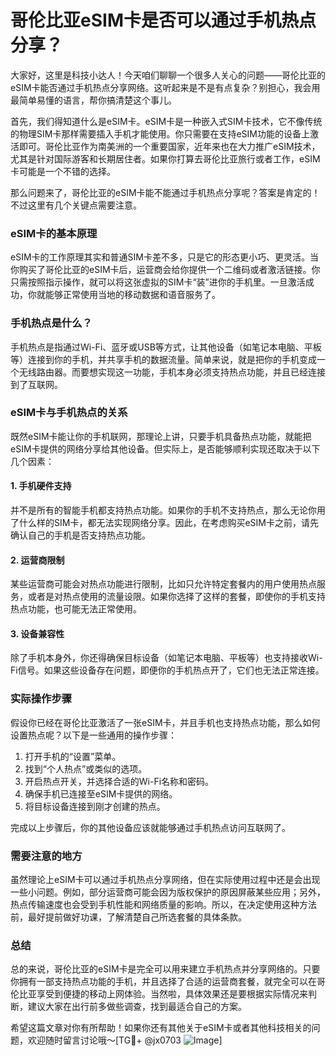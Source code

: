 # 哥伦比亚eSIM卡是否可以通过手机热点分享？

大家好，这里是科技小达人！今天咱们聊聊一个很多人关心的问题——哥伦比亚的eSIM卡能否通过手机热点分享网络。这听起来是不是有点复杂？别担心，我会用最简单易懂的语言，帮你搞清楚这个事儿。

首先，我们得知道什么是eSIM卡。eSIM卡是一种嵌入式SIM卡技术，它不像传统的物理SIM卡那样需要插入手机才能使用。你只需要在支持eSIM功能的设备上激活即可。哥伦比亚作为南美洲的一个重要国家，近年来也在大力推广eSIM技术，尤其是针对国际游客和长期居住者。如果你打算去哥伦比亚旅行或者工作，eSIM卡可能是一个不错的选择。

那么问题来了，哥伦比亚的eSIM卡能不能通过手机热点分享呢？答案是肯定的！不过这里有几个关键点需要注意。

### eSIM卡的基本原理

eSIM卡的工作原理其实和普通SIM卡差不多，只是它的形态更小巧、更灵活。当你购买了哥伦比亚的eSIM卡后，运营商会给你提供一个二维码或者激活链接。你只需按照指示操作，就可以将这张虚拟的SIM卡“装”进你的手机里。一旦激活成功，你就能够正常使用当地的移动数据和语音服务了。

### 手机热点是什么？

手机热点是指通过Wi-Fi、蓝牙或USB等方式，让其他设备（如笔记本电脑、平板等）连接到你的手机，并共享手机的数据流量。简单来说，就是把你的手机变成一个无线路由器。而要想实现这一功能，手机本身必须支持热点功能，并且已经连接到了互联网。

### eSIM卡与手机热点的关系

既然eSIM卡能让你的手机联网，那理论上讲，只要手机具备热点功能，就能把eSIM卡提供的网络分享给其他设备。但实际上，是否能够顺利实现还取决于以下几个因素：

#### 1. **手机硬件支持**
并不是所有的智能手机都支持热点功能。如果你的手机不支持热点，那么无论你用了什么样的SIM卡，都无法实现网络分享。因此，在考虑购买eSIM卡之前，请先确认自己的手机是否支持热点功能。

#### 2. **运营商限制**
某些运营商可能会对热点功能进行限制，比如只允许特定套餐内的用户使用热点服务，或者是对热点使用的流量设限。如果你选择了这样的套餐，即使你的手机支持热点功能，也可能无法正常使用。

#### 3. **设备兼容性**
除了手机本身外，你还得确保目标设备（如笔记本电脑、平板等）也支持接收Wi-Fi信号。如果这些设备存在问题，即便你的手机热点开了，它们也无法正常连接。

### 实际操作步骤

假设你已经在哥伦比亚激活了一张eSIM卡，并且手机也支持热点功能，那么如何设置热点呢？以下是一些通用的操作步骤：

1. 打开手机的“设置”菜单。
2. 找到“个人热点”或类似的选项。
3. 开启热点开关，并选择合适的Wi-Fi名称和密码。
4. 确保手机已连接至eSIM卡提供的网络。
5. 将目标设备连接到刚才创建的热点。

完成以上步骤后，你的其他设备应该就能够通过手机热点访问互联网了。

### 需要注意的地方

虽然理论上eSIM卡可以通过手机热点分享网络，但在实际使用过程中还是会出现一些小问题。例如，部分运营商可能会因为版权保护的原因屏蔽某些应用；另外，热点传输速度也会受到手机性能和网络质量的影响。所以，在决定使用这种方法前，最好提前做好功课，了解清楚自己所选套餐的具体条款。

### 总结

总的来说，哥伦比亚的eSIM卡是完全可以用来建立手机热点并分享网络的。只要你拥有一部支持热点功能的手机，并且选择了合适的运营商套餐，就完全可以在哥伦比亚享受到便捷的移动上网体验。当然啦，具体效果还是要根据实际情况来判断，建议大家在出行前多做些调查，找到最适合自己的方案。

希望这篇文章对你有所帮助！如果你还有其他关于eSIM卡或者其他科技相关的问题，欢迎随时留言讨论哦～[TG💪+ @jx0703 ![Image](https://github.com/user-attachments/assets/dbca1d08-cadb-493c-b0ec-ad6f7a83f270)]